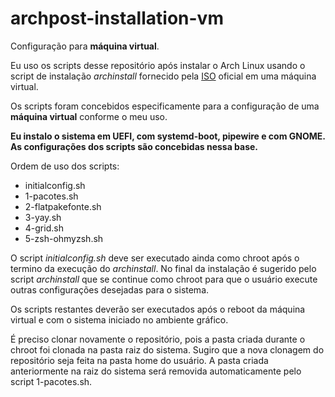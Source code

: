# archpost-installation-vm

Configuração para **máquina virtual**.

Eu uso os scripts desse repositório após instalar o Arch Linux usando o script de instalação *archinstall* fornecido pela [ISO](https://archlinux.org/download/) oficial em uma máquina virtual.

Os scripts foram concebidos especificamente para a configuração de uma **máquina virtual** conforme o meu uso. 

**Eu instalo o sistema em UEFI, com systemd-boot, pipewire e com GNOME. As configurações dos scripts são concebidas nessa base.**

Ordem de uso dos scripts:

- initialconfig.sh
- 1-pacotes.sh
- 2-flatpakefonte.sh
- 3-yay.sh
- 4-grid.sh
- 5-zsh-ohmyzsh.sh

O script *initialconfig.sh* deve ser executado ainda como chroot após o termino da execução do *archinstall*. No final da instalação é sugerido pelo script *archinstall* que se continue como chroot para que o usuário execute outras configurações desejadas para o sistema.

Os scripts restantes deverão ser executados após o reboot da máquina virtual e com o sistema iniciado no ambiente gráfico. 

É preciso clonar novamente o repositório, pois a pasta criada durante o chroot foi clonada na pasta raiz do sistema. Sugiro que a nova clonagem do repositório seja feita na pasta home do usuário. A pasta criada anteriormente na raiz do sistema será removida automaticamente pelo script 1-pacotes.sh.
